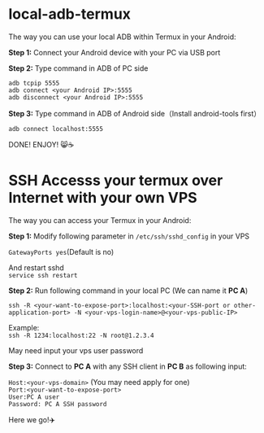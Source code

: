 # local-adb-termux
The way you can use your local ADB within Termux in your Android:

**Step 1:**
Connect your Android device with your PC via USB port

**Step 2:**
Type command in ADB of PC side

`adb tcpip 5555`  
`adb connect <your Android IP>:5555`  
`adb disconnect <your Android IP>:5555`  

**Step 3:**
Type command in ADB of Android side（Install android-tools first）

`adb connect localhost:5555`

DONE!
ENJOY! 😸☕

# SSH Accesss your termux over Internet with your own VPS
The way you can access your Termux in your Android:  

**Step 1:**
Modify following parameter in `/etc/ssh/sshd_config` in your VPS  

`GatewayPorts yes`(Default is no)  

And restart sshd  
`service ssh restart`

**Step 2:**
Run following command in your local PC (We can name it **PC A**)  

`ssh -R <your-want-to-expose-port>:localhost:<your-SSH-port or other-application-port> -N <your-vps-login-name>@<your-vps-public-IP>`  

Example:  
`ssh -R 1234:localhost:22 -N root@1.2.3.4`  

May need input your vps user password


**Step 3:**
Connect to **PC A** with any SSH client in **PC B** as following input:  

`Host:<your-vps-domain>` (You may need apply for one)  
`Port:<your-want-to-expose-port>  `  
`User:PC A user  `  
`Password: PC A SSH password`  

Here we go!✈️
